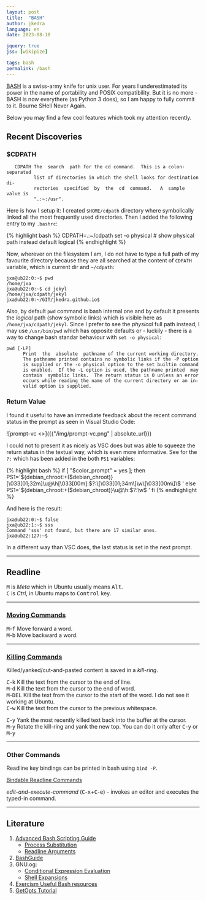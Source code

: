 ```yaml
---
layout: post
title:  "BASH"
author: jkedra
language: en
date: 2023-08-10

jquery: true
jss: [wikipize]

tags: bash
permalink: /bash
---
```


<abbr title="Bourne Again SHell">BASH</abbr> is a swiss-army knife for unix user.
For years I underestimated its power in the name of portability and POSIX
compatibility. But it is no more - BASH is now everythere (as Python 3 does),
so I am happy to fully commit to it. Bourne SHell Never Again.

Below you may find a few cool features which took my attention recently.

## Recent Discoveries

### $CDPATH

       CDPATH The  search  path for the cd command.  This is a colon-separated
              list of directories in which the shell looks for destination di‐
              rectories  specified  by  the  cd  command.   A  sample value is
              ".:~:/usr".

Here is how I setup it: I created `$HOME/cdpath` directory where symbolically
linked all the most frequently used directories. Then I added the following
entry to my `.bashrc`:

{% highlight bash %}
    CDPATH=.:~/cdpath
    set -o physical # show physical path instead default logical
{% endhighlight %}

Now, wherever on the filesystem I am, I do not have to type a full path
of my favourite directory because they are all searched at the content
of `CDPATH` variable, which is current dir and `~/cdpath`:

    jxa@ub22:0:~$ pwd
    /home/jxa
    jxa@ub22:0:~$ cd jekyl
    /home/jxa/cdpath/jekyl
    jxa@ub22:0:~/GIT/jkedra.github.io$ 

Also, by default `pwd` command is bash internal one and by default it presents
the _logical_ path (show symbolic links) which is visible here as
`/home/jxa/cdpath/jekyl`. Since I prefer to see the _physical_ full path
instead, I may use `/usr/bin/pwd` which has opposite defaults or - luckily -
there is a way to change bash standar behaviour with `set -o physical`:


    pwd [-LP]
          Print  the  absolute  pathname of the current working directory.
          The pathname printed contains no symbolic links if the -P option
          is supplied or the -o physical option to the set builtin command
          is enabled.  If the -L option is used, the pathname printed  may
          contain  symbolic links.  The return status is 0 unless an error
          occurs while reading the name of the current directory or an in‐
          valid option is supplied.


### Return Value

I found it useful to have an immediate feedback about the recent command status
in the prompt as seen in Visual Studio Code:

![prompt-vc <>]({{"/img/prompt-vc.png" | absolute_url}})

I could not to present it as nicely as VSC does but was able to squeeze the
return status in the textual way, which is even more informative.  See for the
`?:` which has been added in the both `PS1` variables:

{% highlight bash %}
if [ "$color_prompt" = yes ]; then
    PS1='${debian_chroot:+($debian_chroot)}\[\033[01;32m\]\u@\h\[\033[00m\]:$?:\[\033[01;34m\]\w\[\033[00m\]\$ '
else
    PS1='${debian_chroot:+($debian_chroot)}\u@\h:$?:\w\$ '
fi
{% endhighlight %}

And here is the result:

    jxa@ub22:0:~$ false
    jxa@ub22:1:~$ sss
    Command 'sss' not found, but there are 17 similar ones.
    jxa@ub22:127:~$ 

In a different way than VSC does, the last status is set in the next prompt.



---
## Readline

<kbd>M</kbd> is _Meta_ which in Ubuntu usually means <kbd>Alt</kbd>.<br>
<kbd>C</kbd> is _Ctrl_, in Ubuntu maps to <kbd>Control</kbd> key.

---
### [Moving Commands](https://www.gnu.org/software/bash/manual/html_node/Readline-Movement-Commands.html#Readline-Movement-Commands)

<kbd>M</kbd>-<kbd>f</kbd> Move forward a word.<br>
<kbd>M</kbd>-<kbd>b</kbd> Move backward a word.

---
### [Killing Commands](https://www.gnu.org/software/bash/manual/html_node/Readline-Killing-Commands.html#Readline-Killing-Commands)

Killed/yanked/cut-and-pasted content is saved in a _kill-ring_.

<kbd>C</kbd>-<kbd>k</kbd>  Kill the text from the cursor to the end of line.<br>
<kbd>M</kbd>-<kbd>d</kbd>  Kill the text from the cursor to the end of word.<br>
<kbd>M</kbd>-<kbd>DEL</kbd> Kill the text from the cursor to the start of the word.
                            I do not see it working at Ubuntu.<br>
<kbd>C</kbd>-<kbd>w</kbd>   Kill the text from the cursor to the previous whitespace.


<kbd>C</kbd>-<kbd>y</kbd> Yank the most recently killed text back into the buffer at the cursor.<br>
<kbd>M</kbd>-<kbd>y</kbd> Rotate the kill-ring and yank the new top. You can do it only after <kbd>C</kbd>-<kbd>y</kbd> or <kbd>M</kbd>-<kbd>y</kbd>

---
### Other Commands

Readline key bindings can be printed in bash using `bind -P`.

[Bindable Readline Commands](https://www.gnu.org/software/bash/manual/html_node/Bindable-Readline-Commands.html#Bindable-Readline-Commands)

_edit-and-execute-command_ (<kbd>C</kbd>-<kbd>x</kbd>+<kbd>C</kbd>-<kbd>e</kbd>) - invokes an editor and executes the typed-in command.<br>

---
## Literature

1. [Advanced Bash Scripting Guide](http://tldp.org/LDP/abs/html/)
    * [Process Substitution](http://tldp.org/LDP/abs/html/process-sub.html)
    * [Readline Arguments](https://www.gnu.org/software/bash/manual/html_node/Readline-Arguments.html)
2. [BashGuide](https://mywiki.wooledge.org/BashGuide)
3. GNU.og:
    * [Conditional Expression Evaluation](https://www.gnu.org/software/bash/manual/bash.html#index-_005b_005b)
    * [Shell Expansions](https://www.gnu.org/software/bash/manual/bash.html#Shell-Expansions)
4. [Exercism Useful Bash resources](https://exercism.org/docs/tracks/bash/resources)
4. [GetOpts Tutorial](http://wiki.bash-hackers.org/howto/getopts_tutorial)


